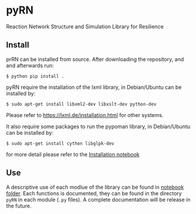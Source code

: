 # pyRN
Reaction Network Structure and Simulation Library for Resilience

## Install

prRN can be installed from source. After downloading the repository, and and afterwards run:

    $ python pip install .

pyRN require the installation of the lxml library, in Debian/Ubuntu can be installed by:

    $ sudo apt-get install libxml2-dev libxslt-dev python-dev

Please refer to https://lxml.de/installation.html for other systems.

It also require some packages to run the pypoman library, in Debian/Ubuntu can be installed by:

    $ sudo apt-get install cython libglpk-dev 

for more detail please refer to the [Installation notebook](https://github.com/pmaldona/pyRN/blob/main/notebooks/General%20description%20and%20installation.ipynb)

## Use

A descriptive use of each modlue of the library can be found in [notebook folder](https://github.com/pmaldona/pyRN/tree/main/networks).  Each functions is documented, they can be found in the directory `pyRN` in each module (`.py` files). A complete documentation will be release in the future. 


